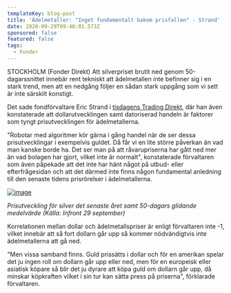 ```yaml
---
templateKey: blog-post
title: 'Ädelmetaller: "Inget fundamentalt bakom prisfallen" - Strand'
date: 2020-09-29T09:48:01.573Z
sponsored: false
featured: false
tags:
  - Fonder
---
```

<!--StartFragment-->

STOCKHOLM (Fonder Direkt) Att silverpriset brutit ned genom 50-dagarssnittet innebär rent tekniskt att ädelmetallen inte befinner sig i en stark trend, men att en nedgång följer en sådan stark uppgång som vi sett är inte särskilt konstigt.

Det sade fondförvaltare Eric Strand i [tisdagens Trading Direkt](https://youtu.be/JJD_43oZulk), där han även konstaterade att dollarutvecklingen samt datoriserad handeln är faktorer som tyngt prisutvecklingen för ädelmetallerna.

"Robotar med algoritmer kör gärna i gång handel när de ser dessa prisutvecklingar i exempelvis guldet. Då får vi en lite större påverkan än vad man kanske borde ha. Det ser man på att råvarupriserna har gått ned mer än vad bolagen har gjort, vilket inte är normalt", konstaterade förvaltaren som även påpekade att det inte har hänt något på utbud- eller efterfrågesidan och att det därmed inte finns någon fundamental anledning till den senaste tidens prisrörelser i ädelmetallerna.

[![image](https://i.direkt.se/200929/589522001.png)](https://i.direkt.se/200929/589522001.png)

*Prisutveckling för silver det senaste året samt 50-dagars glidande medelvärde (Källa: Infront 29 september)*

Korrelationen mellan dollar och ädelmetallspriser är enligt förvaltaren inte -1, vilket innebär att så fort dollarn går upp så kommer nödvändigtvis inte ädelmetallerna att gå ned.

"Men vissa samband finns. Guld prissätts i dollar och för en amerikan spelar det ju ingen roll om dollarn går upp eller ned, men för en europeisk eller asiatisk köpare så blir det ju dyrare att köpa guld om dollarn går upp, då minskar köpkraften vilket i sin tur kan sätta press på priserna", förklarade förvaltaren.

<!--EndFragment-->
